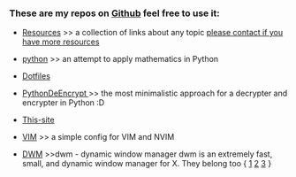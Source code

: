 
 
 ### These are my repos on [Github](https://github.com/C3866S?tab=repositories) feel free to use it: ###

* [Resources](https://github.com/C3866S/Resources) >> a collection of links about any topic [please contact if you have more resources](https://c3866s.github.io/contacts)

* [python](https://github.com/C3866S/python) >> an attempt to apply mathematics in Python

* [Dotfiles](https://github.com/C3866S/dotfiles)

* [PythonDeEncrypt ](https://github.com/C3866S/PythonDeEncrypt) >> the most minimalistic approach for a decrypter and encrypter in Python :D

* [This-site](https://github.com/C3866S/c3866s.github.io)

* [VIM](https://github.com/C3866S/-VimConfigs) >> a simple config for VIM and     NVIM

* [DWM](https://github.com/C3866S/dwm) >>dwm - dynamic window manager
  dwm is an extremely fast, small, and dynamic window manager for X.
  They belong too {
  [1](https://github.com/C3866S/dmenu)
  [2](https://github.com/C3866S/slstatus) 
  [3](https://github.com/C3866S/stgent)
  }
